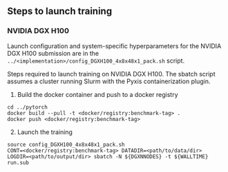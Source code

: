## Steps to launch training

### NVIDIA DGX H100

Launch configuration and system-specific hyperparameters for the NVIDIA DGX
H100 submission are in the `../<implementation>/config_DGXH100_4x8x48x1_pack.sh` script.

Steps required to launch training on NVIDIA DGX H100.  The sbatch
script assumes a cluster running Slurm with the Pyxis containerization plugin.

1. Build the docker container and push to a docker registry

```
cd ../pytorch
docker build --pull -t <docker/registry:benchmark-tag> .
docker push <docker/registry:benchmark-tag>
```

2. Launch the training
```
source config_DGXH100_4x8x48x1_pack.sh
CONT=<docker/registry:benchmark-tag> DATADIR=<path/to/data/dir> LOGDIR=<path/to/output/dir> sbatch -N ${DGXNNODES} -t ${WALLTIME} run.sub
```

